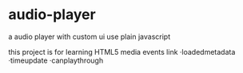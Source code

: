 # audio-player
a audio player with custom ui  use plain javascript

this project is for learning HTML5 media events link
·loadedmetadata
·timeupdate
·canplaythrough
